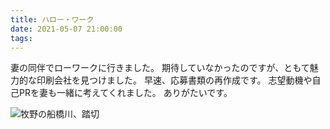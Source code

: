 ```yaml
---
title: ハロー・ワーク
date: 2021-05-07 21:00:00
tags:
---
```


妻の同伴でローワークに行きました。
期待していなかったのですが、ともて魅力的な印刷会社を見つけました。
早速、応募書類の再作成です。
志望動機や自己PRを妻も一緒に考えてくれました。
ありがたいです。

![牧野の船橋川、踏切](images/210507_G9DSC_1370.jpg)